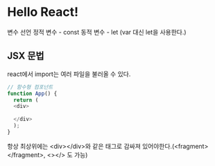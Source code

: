 <h1>Hello React!</h1>
변수 선언
정적 변수 - const
동적 변수 - let (var 대신 let을 사용한다.)

<h2>JSX 문법</h2>
react에서 import는 여러 파일을 불러올 수 있다.


```javascript
// 함수형 컴포넌트
function App() {
  return (
  <div>
  
  </div>
  );
}
```
항상 최상위에는 &#60;div&#62;&#60;/div&#62;와 같은 태그로 감싸져 있어야한다.(&#60;fragment&#62;&#60;/fragment&#62;, <></> 도 가능)
